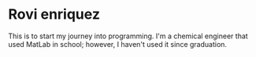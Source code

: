 # Rovi enriquez

This is to start my journey into programming. I'm a chemical engineer that used MatLab in school; however, I haven't used it since graduation.
